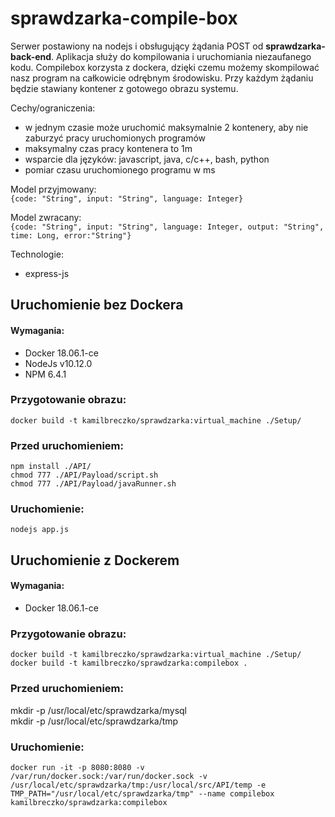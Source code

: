 # sprawdzarka-compile-box
Serwer postawiony na nodejs i obsługujący żądania POST od **sprawdzarka-back-end**. Aplikacja służy do kompilowania i uruchomiania niezaufanego kodu. Compilebox korzysta z dockera, dzięki czemu możemy skompilować nasz program na całkowicie odrębnym środowisku. Przy każdym żądaniu będzie stawiany kontener z gotowego obrazu systemu. 

Cechy/ograniczenia:
- w jednym czasie może uruchomić maksymalnie 2 kontenery, aby nie zaburzyć pracy uruchomionych programów
- maksymalny czas pracy kontenera to 1m
- wsparcie dla języków: javascript, java, c/c++, bash, python
- pomiar czasu uruchomionego programu w ms

Model przyjmowany:  
`{code: "String", input: "String", language: Integer}`  

Model zwracany:  
`{code: "String", input: "String", language: Integer, output: "String", time: Long, error:"String"}`  

Technologie:
- express-js

## Uruchomienie bez Dockera

#### Wymagania:
- Docker 18.06.1-ce
- NodeJs v10.12.0
- NPM 6.4.1

### Przygotowanie obrazu:
`docker build -t kamilbreczko/sprawdzarka:virtual_machine ./Setup/`

### Przed uruchomieniem:
`npm install ./API/`       
`chmod 777 ./API/Payload/script.sh`    
`chmod 777 ./API/Payload/javaRunner.sh`    

### Uruchomienie:
`nodejs app.js`

## Uruchomienie z Dockerem

#### Wymagania:
- Docker 18.06.1-ce

### Przygotowanie obrazu:
`docker build -t kamilbreczko/sprawdzarka:virtual_machine ./Setup/`  
`docker build -t kamilbreczko/sprawdzarka:compilebox .`  

### Przed uruchomieniem:
mkdir -p /usr/local/etc/sprawdzarka/mysql  
mkdir -p /usr/local/etc/sprawdzarka/tmp  

### Uruchomienie:
`docker run -it -p 8080:8080 -v /var/run/docker.sock:/var/run/docker.sock -v /usr/local/etc/sprawdzarka/tmp:/usr/local/src/API/temp -e TMP_PATH="/usr/local/etc/sprawdzarka/tmp" --name compilebox kamilbreczko/sprawdzarka:compilebox`

